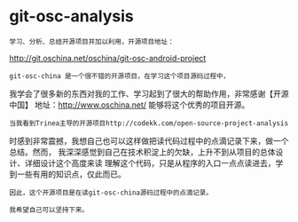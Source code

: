 # git-osc-analysis
	学习、分析、总结开源项目并加以利用，开源项目地址：
http://git.oschina.net/oschina/git-osc-android-project

	git-osc-china 是一个很不错的开源项目，在学习这个项目源码过程中，
我学会了很多新的东西对我的工作、学习起到了很大的帮助作用，非常感谢【开源中国】
地址：http://www.oschina.net/ 能够将这个优秀的项目开源。

	当我看到Trinea主导的开源项目http://codekk.com/open-source-project-analysis
时感到非常震撼，我想自己也可以这样做把读代码过程中的点滴记录下来，做一个总结。然而，
我深深感觉到自己在技术积淀上的欠缺，上升不到从项目的总体设计、详细设计这个高度来读
理解这个代码，只是从程序的入口一点点读进去，学到一些有用的知识点，仅此而已。

	因此，这个开源项目是在读git-osc-china源码过程中的点滴记录。

	我希望自己可以坚持下来。
